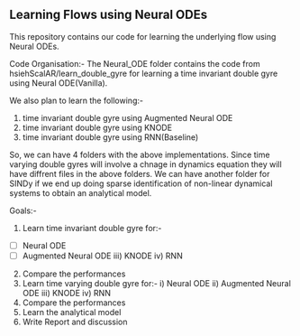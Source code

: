 ## Learning Flows using Neural ODEs

This repository contains our code for learning the underlying flow using Neural ODEs. 

Code Organisation:-
The Neural_ODE folder contains the code from hsiehScalAR/learn_double_gyre for learning a time invariant double gyre using Neural ODE(Vanilla).

We also plan to learn the following:-
1. time invariant double gyre using Augmented Neural ODE
2. time invariant double gyre using KNODE
3. time invariant double gyre using RNN(Baseline)

So, we can have 4 folders with the above implementations. Since time varying double gyres will involve a chnage in dynamics equation they will have diffrent files in the above folders.
We can have another folder for SINDy if we end up doing sparse identification of non-linear dynamical systems to obtain an analytical model.

Goals:-
1. Learn time invariant double gyre for:-

- [ ] Neural ODE
- [ ] Augmented Neural ODE
iii) KNODE
iv) RNN
2. Compare the performances
3. Learn time varying double gyre for:-
i) Neural ODE
ii) Augmented Neural ODE
iii) KNODE
iv) RNN
4. Compare the performances
5. Learn the analytical model
6. Write Report and discussion


